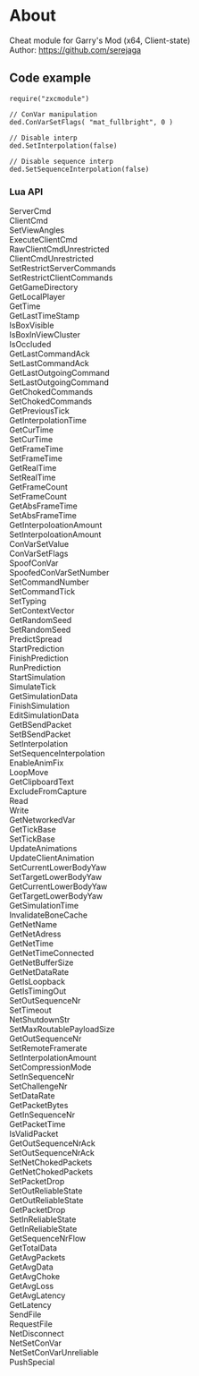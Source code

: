 # About
Cheat module for Garry's Mod (x64, Client-state)  
Author: https://github.com/serejaga

## Code example
```
require("zxcmodule")

// ConVar manipulation
ded.ConVarSetFlags( "mat_fullbright", 0 )

// Disable interp
ded.SetInterpolation(false)

// Disable sequence interp
ded.SetSequenceInterpolation(false)
```

### Lua API
ServerCmd  
ClientCmd  
SetViewAngles  
ExecuteClientCmd  
RawClientCmdUnrestricted  
ClientCmdUnrestricted  
SetRestrictServerCommands  
SetRestrictClientCommands  
GetGameDirectory  
GetLocalPlayer  
GetTime  
GetLastTimeStamp  
IsBoxVisible  
IsBoxInViewCluster  
IsOccluded  
GetLastCommandAck  
SetLastCommandAck  
GetLastOutgoingCommand  
SetLastOutgoingCommand  
GetChokedCommands  
SetChokedCommands  
GetPreviousTick  
GetInterpolationTime  
GetCurTime  
SetCurTime  
GetFrameTime  
SetFrameTime  
GetRealTime  
SetRealTime  
GetFrameCount  
SetFrameCount  
GetAbsFrameTime  
SetAbsFrameTime  
GetInterpoloationAmount  
SetInterpoloationAmount  
ConVarSetValue  
ConVarSetFlags  
SpoofConVar  
SpoofedConVarSetNumber  
SetCommandNumber  
SetCommandTick  
SetTyping  
SetContextVector  
GetRandomSeed  
SetRandomSeed  
PredictSpread  
StartPrediction  
FinishPrediction  
RunPrediction  
StartSimulation  
SimulateTick  
GetSimulationData  
FinishSimulation  
EditSimulationData  
GetBSendPacket  
SetBSendPacket  
SetInterpolation  
SetSequenceInterpolation  
EnableAnimFix  
LoopMove  
GetClipboardText  
ExcludeFromCapture  
Read  
Write  
GetNetworkedVar  
GetTickBase  
SetTickBase  
UpdateAnimations  
UpdateClientAnimation  
SetCurrentLowerBodyYaw  
SetTargetLowerBodyYaw  
GetCurrentLowerBodyYaw  
GetTargetLowerBodyYaw  
GetSimulationTime  
InvalidateBoneCache  
GetNetName  
GetNetAdress  
GetNetTime  
GetNetTimeConnected  
GetNetBufferSize  
GetNetDataRate  
GetIsLoopback  
GetIsTimingOut  
SetOutSequenceNr  
SetTimeout  
NetShutdownStr  
SetMaxRoutablePayloadSize  
GetOutSequenceNr  
SetRemoteFramerate  
SetInterpolationAmount  
SetCompressionMode  
SetInSequenceNr  
SetChallengeNr  
SetDataRate  
GetPacketBytes  
GetInSequenceNr  
GetPacketTime  
IsValidPacket  
GetOutSequenceNrAck  
SetOutSequenceNrAck  
SetNetChokedPackets  
GetNetChokedPackets  
SetPacketDrop  
SetOutReliableState  
GetOutReliableState  
GetPacketDrop  
SetInReliableState  
GetInReliableState  
GetSequenceNrFlow  
GetTotalData  
GetAvgPackets  
GetAvgData  
GetAvgChoke  
GetAvgLoss  
GetAvgLatency  
GetLatency  
SendFile  
RequestFile  
NetDisconnect  
NetSetConVar  
NetSetConVarUnreliable  
PushSpecial  
